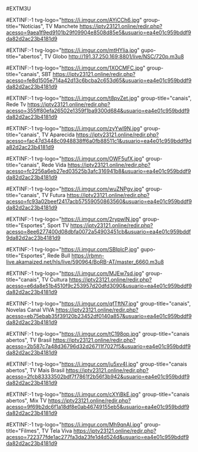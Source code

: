 #EXTM3U

#EXTINF:-1 tvg-logo="https://i.imgur.com/AYiCCh6.jpg" group-title="Notícias", TV Manchete
https://iptv23121.online/redir.php?acesso=9aea1f9ed9101b29f09904e8508d85e5&usuario=ea4e01c959bddf9da82d2ac23b4181d9

#EXTINF:-1
tvg-logo="https://i.imgur.com/mtHYlia.jpg"
gupo-title="abertos", TV Globo
http://191.37.250.169:8801/live/NSC/720p.m3u8

#EXTINF:-1 tvg-logo="https://i.imgur.com/1XOCMFC.jpg" group-title="canais", SBT
https://iptv23121.online/redir.php?acesso=fe8d1505e714a42d13c6bcba2c653d65&usuario=ea4e01c959bddf9da82d2ac23b4181d9

#EXTINF:-1 tvg-logo="https://i.imgur.com/t8pvZet.jpg" group-title="canais", Rede Tv
https://iptv23121.online/redir.php?acesso=355ff80efa26502e1359f1ba9300d684&usuario=ea4e01c959bddf9da82d2ac23b4181d9

#EXTINF:-1 tvg-logo="https://i.imgur.com/zyYwl9N.jpg" group-title="canais", TV Aparecida
https://iptv23121.online/redir.php?acesso=fac47d3448c0948838ff6a0fb88511c1&usuario=ea4e01c959bddf9da82d2ac23b4181d9

#EXTINF:-1 tvg-logo="https://i.imgur.com/OWF5ufX.jpg" group-title="canais", Rede Vida
https://iptv23121.online/redir.php?acesso=fc2256a6eb27ed03525b3afc316941b8&usuario=ea4e01c959bddf9da82d2ac23b4181d9

#EXTINF:-1 tvg-logo="https://i.imgur.com/wuZNPgv.jpg" group-title="canais", TV Futura
https://iptv23121.online/redir.php?acesso=fc93a02beef2417acb57559050863560&usuario=ea4e01c959bddf9da82d2ac23b4181d9

#EXTINF:-1 tvg-logo="https://i.imgur.com/2rypwlN.jpg" group-title="Esportes", Sport TV
https://iptv23121.online/redir.php?acesso=8ee6277400d08dbfa0072a54903451cb&usuario=ea4e01c959bddf9da82d2ac23b4181d9

#EXTINF:-1
tvg-logo="https://i.imgur.com/SBIplcP.jpg"
gupo-title="Esportes", Rede Bull
https://rbmn-live.akamaized.net/hls/live/590964/BoRB-AT/master_6660.m3u8

#EXTINF:-1 tvg-logo="https://i.imgur.com/MJEw7sd.jpg" group-title="canais", TV Cultura
https://iptv23121.online/redir.php?acesso=e6da8e51b4510f9c253957d20dfd3090&usuario=ea4e01c959bddf9da82d2ac23b4181d9

#EXTINF:-1 tvg-logo="https://i.imgur.com/qfTftN7.jpg" group-title="canais", Novelas Canal VIVA
https://iptv23121.online/redir.php?acesso=eb75ebab35f39120b23452df0140a857&usuario=ea4e01c959bddf9da82d2ac23b4181d9

#EXTINF:-1 tvg-logo="https://i.imgur.com/tC198op.jpg" group-title="canais abertos", TV Brasil
https://iptv23121.online/redir.php?acesso=2b587c7a48d36796d32d26711f7027f5&usuario=ea4e01c959bddf9da82d2ac23b4181d9

#EXTINF:-1 tvg-logo="https://i.imgur.com/ju5xv4I.jpg" group-title="canais abertos", TV Mais Brasil
https://iptv23121.online/redir.php?acesso=2fcb83333502bdf7f7861f2b56f3b942&usuario=ea4e01c959bddf9da82d2ac23b4181d9


#EXTINF:-1 tvg-logo="https://i.imgur.com/cXYiBkE.jpg" group-title="canais abertos", Mix TV
https://iptv23121.online/redir.php?acesso=9f69b2dc6f1a18df8e0ab46749155eb5&usuario=ea4e01c959bddf9da82d2ac23b4181d9

#EXTINF:-1 tvg-logo="https://i.imgur.com/Mh9qnAl.jpg" group-title="Filmes", TV Tela Viva
https://iptv23121.online/redir.php?acesso=722377fde1ac277fa3da23fe1d4d524d&usuario=ea4e01c959bddf9da82d2ac23b4181d9




